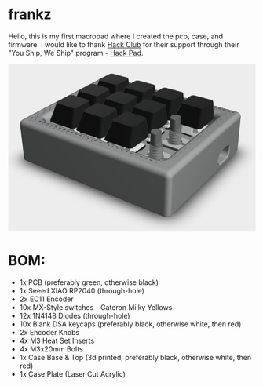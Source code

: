 # frankz
Hello, this is my first macropad where I created the pcb, case, and firmware. I would like to thank [Hack Club](https://github.com/hackclub) for their support through their "You Ship, We Ship" program - [Hack Pad](https://github.com/hackclub/hackpad/tree/main).

![Alt text](CAD/Case/Case.PNG)

# BOM:
- 1x PCB (preferably green, otherwise black)
- 1x Seeed XIAO RP2040 (through-hole)
- 2x EC11 Encoder
- 10x MX-Style switches - Gateron Milky Yellows
- 12x 1N4148 Diodes (through-hole)
- 10x Blank DSA keycaps (preferably black, otherwise white, then red)
- 2x Encoder Knobs
- 4x M3 Heat Set Inserts
- 4x M3x20mm Bolts
- 1x Case Base & Top (3d printed, preferably black, otherwise white, then red)
- 1x Case Plate (Laser Cut Acrylic)
